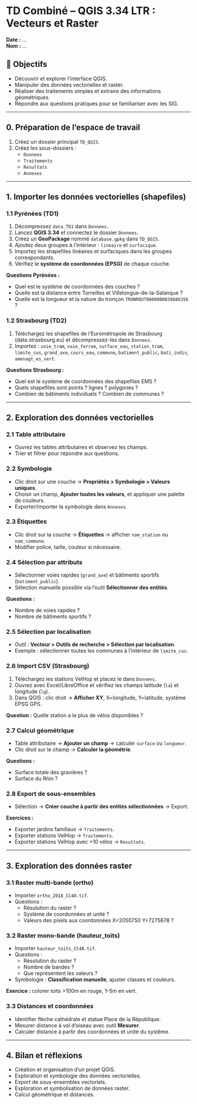# TD Combiné – QGIS 3.34 LTR : Vecteurs et Raster

**Date :** …  
**Nom :** …  

## 🎯 Objectifs
- Découvrir et explorer l’interface QGIS.  
- Manipuler des données vectorielles et raster.  
- Réaliser des traitements simples et extraire des informations géométriques.  
- Répondre aux questions pratiques pour se familiariser avec les SIG.  

---

## 0. Préparation de l’espace de travail
1. Créez un dossier principal `TD_QGIS`.  
2. Créez les sous-dossiers :  
   - `Donnees`  
   - `Traitements`  
   - `Resultats`  
   - `Annexes`  


---

## 1. Importer les données vectorielles (shapefiles)

### 1.1 Pyrénées (TD1)
1. Décompressez `data_TD1` dans `Donnees`.  
2. Lancez **QGIS 3.34** et connectez le dossier `Donnees`.  
3. Créez un **GeoPackage** nommé `database.gpkg` dans `TD_QGIS`.  
4. Ajoutez deux groupes à l’intérieur : `lineaire` et `surfacique`.  
5. Importez les shapefiles linéaires et surfaciques dans les groupes correspondants.  
6. Vérifiez le **système de coordonnées (EPSG)** de chaque couche.  

**Questions Pyrénées :**  
- Quel est le système de coordonnées des couches ?  
- Quelle est la distance entre Torreilles et Villelongue-de-la-Salanque ?  
- Quelle est la longueur et la nature du tronçon `TRONROUT0000000038686356` ?  

### 1.2 Strasbourg (TD2)
1. Téléchargez les shapefiles de l’Eurométropole de Strasbourg (data.strasbourg.eu) et décompressez-les dans `Donnees`.  
2. Importez : `voie_tram`, `voie_ferree`, `surface_eau`, `station_tram`, `limite_cus`, `grand_axe`, `cours_eau`, `commune`, `batiment_public`, `bati_indiv`, `amenagt_es_vert`.  

**Questions Strasbourg :**  
- Quel est le système de coordonnées des shapefiles EMS ?  
- Quels shapefiles sont points ? lignes ? polygones ?  
- Combien de bâtiments individuels ? Combien de communes ?

---

## 2. Exploration des données vectorielles

### 2.1 Table attributaire
- Ouvrez les tables attributaires et observez les champs.  
- Trier et filtrer pour répondre aux questions.  

### 2.2 Symbologie
- Clic droit sur une couche → **Propriétés > Symbologie > Valeurs uniques**.  
- Choisir un champ, **Ajouter toutes les valeurs**, et appliquer une palette de couleurs.  
- Exporter/importer la symbologie dans `Annexes`.  

### 2.3 Étiquettes
- Clic droit sur la couche → **Étiquettes** → afficher `nom_station` ou `nom_commune`.  
- Modifier police, taille, couleur si nécessaire.  

### 2.4 Sélection par attributs
- Sélectionner voies rapides (`grand_axe`) et bâtiments sportifs (`batiment_public`).  
- Sélection manuelle possible via l’outil **Sélectionner des entités**.  

**Questions :**  
- Nombre de voies rapides ?  
- Nombre de bâtiments sportifs ?  

### 2.5 Sélection par localisation
- Outil : **Vecteur > Outils de recherche > Sélection par localisation**.  
- Exemple : sélectionner toutes les communes à l’intérieur de `limite_cus`.

### 2.6 Import CSV (Strasbourg)
1. Téléchargez les stations VelHop et placez le dans `Donnees`.  
2. Ouvrez avec Excel/LibreOffice et vérifiez les champs latitude (`la`) et longitude (`lg`).  
3. Dans QGIS : clic droit → **Afficher XY**, X=longitude, Y=latitude, système EPSG GPS.  

**Question :** Quelle station a le plus de vélos disponibles ?  

### 2.7 Calcul géométrique
- Table attributaire → **Ajouter un champ** → calculer `surface` ou `longueur`.  
- Clic droit sur le champ → **Calculer la géométrie**.  

**Questions :**  
- Surface totale des gravières ?  
- Surface du Rhin ?  

### 2.8 Export de sous-ensembles
- Sélection → **Créer couche à partir des entités sélectionnées** → Export.  

**Exercices :**  
- Exporter jardins familiaux → `Traitements`.  
- Exporter stations VelHop → `Traitements`.  
- Exporter stations VelHop avec >10 vélos → `Resultats`.

---

## 3. Exploration des données raster

### 3.1 Raster multi-bande (ortho)
- Importer `ortho_2018_CC48.tif`.  
- Questions :  
  - Résolution du raster ?  
  - Système de coordonnées et unité ?  
  - Valeurs des pixels aux coordonnées X=2050750 Y=7275678 ?  

### 3.2 Raster mono-bande (hauteur_toits)
- Importer `hauteur_toits_CC48.tif`.  
- Questions :  
  - Résolution du raster ?  
  - Nombre de bandes ?  
  - Que représentent les valeurs ?  
- Symbologie : **Classification manuelle**, ajuster classes et couleurs.  

**Exercice :** colorer toits >100m en rouge, 1–5m en vert.  

### 3.3 Distances et coordonnées
- Identifier flèche cathédrale et statue Place de la République.  
- Mesurer distance à vol d’oiseau avec outil **Mesurer**.  
- Calculer distance à partir des coordonnées et unité du système.

---

## 4. Bilan et réflexions
- Création et organisation d’un projet QGIS.  
- Exploration et symbologie des données vectorielles.  
- Export de sous-ensembles vectoriels.  
- Exploration et symbolisation de données raster.  
- Calcul géométrique et distances.




